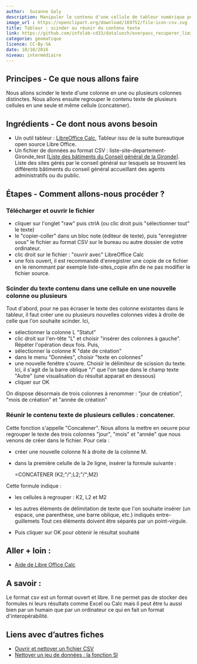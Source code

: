 ```yaml
---
author:  Suzanne Galy
description: Manipuler le contenu d'une cellule de tableur numérique pour extraire des données
image_url : https://openclipart.org/download/169752/file-icon-csv.svg
title: Tableur : scinder ou réunir du contenu texte
link: https://github.com/infolab-cd33/datalunch/overpass_recuperer_limite_commune.md
categorie: geomatique
licence: CC-By-SA
date: 10/10/2016
niveau: intermédiaire
---
```


## Principes - Ce que nous allons faire
Nous allons scinder le texte d'une colonne en une ou plusieurs colonnes distinctes. Nous allons ensuite regrouper le contenu texte de plusieurs cellules en une seule et même cellule (concatener).

## Ingrédients - Ce dont nous avons besoin

- Un outil tableur : [LibreOffice Calc](https://fr.libreoffice.org/download/libreoffice-stable/),
Tableur issu de la suite bureautique open source Libre Office.
- Un fichier de données au format CSV : liste-site-departement-Gironde_test [[Liste des bâtiments du Conseil général de la Gironde](https://github.com/infolab-cd33/datalunch/blob/master/img/nettoyer/liste-sites-departement-Gironde_test.csv)].
Liste des sites gérés par le conseil général sur lesquels se trouvent les différents bâtiments du conseil général accueillant des agents administratifs ou du public.

## Étapes - Comment allons-nous procéder ?

### Télécharger et ouvrir le fichier

* cliquer sur l'onglet "raw" puis ctrlA (ou clic droit puis "sélectionner tout" le texte)
* le "copier-coller" dans un bloc note (éditeur de texte), puis "enregistrer sous" le fichier au format CSV sur le bureau ou autre dossier de votre ordinateur.
* clic droit sur le fichier : "ouvrir avec" LibreOffice Calc
* une fois ouvert, il est recommandé d'enregistrer une copie de ce fichier en le renommant par exemple liste-sites_copie afin de ne pas modifier le fichier source.

### Scinder du texte contenu dans une cellule en une nouvelle colonne ou plusieurs

Tout d'abord, pour ne pas écraser le texte des colonne existantes dans le tableur, il faut créer une ou plusieurs nouvelles colonnes vides à droite de celle que l'on souhaite scinder.
Ici,
* sélectionner la colonne L "Statut"
* clic droit sur l'en-tête "L" et choisir "insérer des colonnes à gauche". Répéter l'opération deux fois.
Puis,
* sélectionner la colonne K "date de création"
* dans le menu "Données", choisir "texte en colonnes"
* une nouvelle fenêtre s'ouvre. Choisir le délimiteur de scission du texte. Ici, il s'agit de la barre oblique "/" que l'on tape dans le champ texte "Autre" (une visualisation du résultat apparait en dessous)
* cliquer sur OK

On dispose désormais de trois colonnes à renommer : "jour de création", "mois de création" et "année de création"

### Réunir le contenu texte de plusieurs cellules : concatener.

Cette fonction s'appelle "Concatener". Nous allons la mettre en oeuvre pour regrouper le texte des trois colonnes "jour", "mois" et "année" que nous venons de créer dans le fichier.
Pour cela :
* créer une nouvelle colonne N à droite de la colonne M.
* dans la première celulle de la 2e ligne, insérer la formule suivante :

    =CONCATENER (K2;"/";L2;"/";M2)

Cette formule indique :
* les cellules à regrouper : K2, L2 et M2
* les autres éléments de délimitation de texte que l'on souhaite insérer (un espace, une parenthèse, une barre oblique, etc.) indiqués entre-guillemets
Tout ces éléments doivent être séparés par un point-virgule.

* Puis cliquer sur OK pour obtenir le résultat souhaité

## Aller + loin :
* [Aide de Libre Office Calc](https://help.libreoffice.org/Calc/Welcome_to_the_Calc_Help/fr)

## A savoir :
Le format csv est un format ouvert et libre. Il ne permet pas de stocker des formules ni leurs résultats comme Excel ou Calc mais il peut être lu aussi bien par un humain que par un ordinateur ce qui en fait un format d'interopérabilité.

## Liens avec d’autres fiches
* [Ouvrir et nettoyer un fichier CSV](./#fiche/ouvrir_et_nettoyer_fichier_csv.md)
* [Nettoyer un jeu de données : la fonction SI](./#fiche/Nettoyer_des_donnees_fonction_SI.md)
